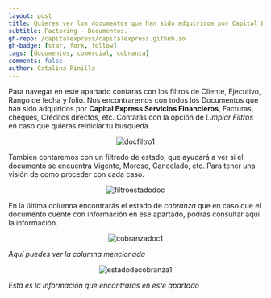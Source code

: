 ```yaml
---
layout: post
title: Quieres ver los documentos que han sido adquiridos por Capital Express Servicios Financieros, ingresa de esta forma.
subtitle: Factoring - Documentos.
gh-repo: /capitalexpress/capitalexpress.github.io
gh-badge: [star, fork, follow]
tags: [documentos, comercial, cobranza]
comments: false
author: Catalina Pinilla
---
```

Para navegar en este apartado contaras con los filtros de Cliente, Ejecutivo, Rango de fecha y folio. Nos encontraremos con todos los Documentos que han sido adquiridos por **Capital Express Servicios Financieros**, Facturas, cheques, Créditos directos, etc. Contarás con la opción de *Limpiar Filtros* en caso que quieras reiniciar tu busqueda. 

<p align="center">
  <img src="https://cdn.capitalexpress.cl/img/docfiltro1.png" alt="docfiltro1">
</p>


También contaremos con un filtrado de estado, que ayudará a ver si el documento se encuentra Vigente, Moroso, Cancelado, etc. Para tener una visión de como proceder con cada caso. 

<p align="center">
  <img src="https://cdn.capitalexpress.cl/img/filtroestadodoc1.png" alt="filtroestadodoc">
</p>

En la última columna encontrarás el estado de *cobranza* que en caso que el documento cuente con información en ese apartado, podrás consultar aquí la información.

<p align="center">
  <img src="https://cdn.capitalexpress.cl/img/cobranzadoc1.png" alt="cobranzadoc1">
</p>


*Aquí puedes ver la columna mencionada*

<p align="center">
  <img src="https://cdn.capitalexpress.cl/img/estadodecobranza1.png" alt="estadodecobranza1">
</p>

*Esta es la información que encontrarás en este apartado*